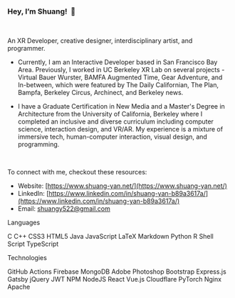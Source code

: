 ### Hey, I’m Shuang!  👋
<br/>

An XR Developer, creative designer, interdisciplinary artist, and programmer.

- Currently, I am an Interactive Developer based in San Francisco Bay Area. Previously, I worked in UC Berkeley XR Lab on several projects - Virtual Bauer Wurster, BAMFA Augmented Time, Gear Adventure, and In-between, which were featured by The Daily Californian, The Plan, Bampfa, Berkeley Circus, Archinect, and Berkeley news.

- I have a Graduate Certification in New Media and a Master's Degree in Architecture from the University of California, Berkeley where I completed an inclusive and diverse curriculum including computer science, interaction design, and VR/AR. My experience is a mixture of immersive tech, human-computer interaction, visual design, and programming.

<br/>

To connect with me, checkout these resources:

- Website: [https://www.shuang-yan.net/](https://www.shuang-yan.net/)
- LinkedIn: [https://www.linkedin.com/in/shuang-yan-b89a3617a/](https://www.linkedin.com/in/shuang-yan-b89a3617a/)
- Email: shuangy522@gmail.com

Languages

C C++ CSS3 HTML5 Java JavaScript LaTeX Markdown Python R Shell Script TypeScript

Technologies

GitHub Actions Firebase MongoDB Adobe Photoshop Bootstrap Express.js Gatsby jQuery JWT NPM NodeJS React Vue.js Cloudflare PyTorch Nginx Apache

<!--
**yanlong22222/yanlong22222** is a ✨ _special_ ✨ repository because its `README.md` (this file) appears on your GitHub profile.

Here are some ideas to get you started:

-->
